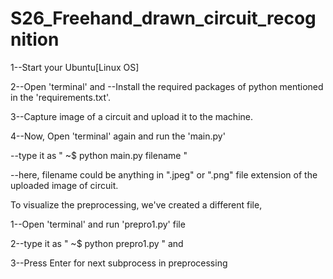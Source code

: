 # S26_Freehand_drawn_circuit_recognition
1--Start your Ubuntu[Linux OS]

2--Open 'terminal' and
 --Install the required packages of python mentioned in the 'requirements.txt'.

3--Capture image of a circuit and upload it to the machine.

4--Now, Open 'terminal' again and run the 'main.py'

 --type it as  " ~$ python main.py filename "
 
 --here, filename could be anything in ".jpeg" or ".png" file extension of the uploaded image of circuit.


To visualize the preprocessing, we've created a different file,

1--Open 'terminal' and run 'prepro1.py' file

2--type it as " ~$ python prepro1.py " and 

3--Press Enter for next subprocess in preprocessing
